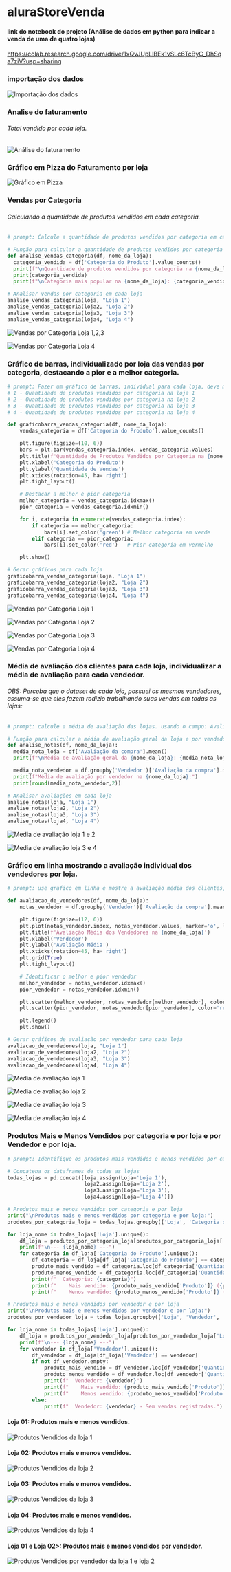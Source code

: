 # aluraStoreVenda

#### link do notebook do projeto (Análise de dados em python para indicar a venda de uma de quatro lojas)
https://colab.research.google.com/drive/1xQvJUpLlBEk1vSLc6TcByC_DhSqa7ziV?usp=sharing

### importação dos dados

![Importação dos dados](./images/imagem001.jpg)

### Analise do faturamento

###### Total vendido por cada loja.

![Análise do faturamento](./images/imagem002.jpg)

### Gráfico em Pizza do Faturamento por loja

![Gráfico em Pizza](./images/imagem003.jpg)

### Vendas por Categoria

###### Calculando a quantidade de produtos vendidos em cada categoria.

```python
# prompt: Calcule a quantidade de produtos vendidos por categoria em cada loja. agrupe os dados por categoria e conte o numero de vendas de cada tipo, mostre as categorias mais populares de cada loja.

# Função para calcular a quantidade de produtos vendidos por categoria em uma loja
def analise_vendas_categoria(df, nome_da_loja):
  categoria_vendida = df['Categoria do Produto'].value_counts()
  print(f"\nQuantidade de produtos vendidos por categoria na {nome_da_loja}:")
  print(categoria_vendida)
  print(f"\nCategoria mais popular na {nome_da_loja}: {categoria_vendida.idxmax()} ({categoria_vendida.max()} vendas)")

# Analisar vendas por categoria em cada loja
analise_vendas_categoria(loja, "Loja 1")
analise_vendas_categoria(loja2, "Loja 2")
analise_vendas_categoria(loja3, "Loja 3")
analise_vendas_categoria(loja4, "Loja 4")
```
![Vendas por Categoria Loja 1,2,3](./images/imagem004.jpg)

![Vendas por Categoria Loja 4](./images/imagem005.jpg)

### Gráfico de barras, individualizado por loja das vendas por categoria, destacando a pior e a melhor categoria.

```python
# prompt: Fazer um gráfico de barras, individual para cada loja, deve mostrar no gráfico a melhor e a pior categoria por loja para:
# 1 - Quantidade de produtos vendidos por categoria na loja 1
# 2 - Quantidade de produtos vendidos por categoria na loja 2
# 3 - Quantidade de produtos vendidos por categoria na loja 3
# 4 - Quantidade de produtos vendidos por categoria na loja 4

def graficobarra_vendas_categoria(df, nome_da_loja):
    vendas_categoria = df['Categoria do Produto'].value_counts()

    plt.figure(figsize=(10, 6))
    bars = plt.bar(vendas_categoria.index, vendas_categoria.values)
    plt.title(f'Quantidade de Produtos Vendidos por Categoria na {nome_da_loja}')
    plt.xlabel('Categoria do Produto')
    plt.ylabel('Quantidade de Vendas')
    plt.xticks(rotation=45, ha='right')
    plt.tight_layout()

    # Destacar a melhor e pior categoria
    melhor_categoria = vendas_categoria.idxmax()
    pior_categoria = vendas_categoria.idxmin()

    for i, categoria in enumerate(vendas_categoria.index):
        if categoria == melhor_categoria:
            bars[i].set_color('green') # Melhor categoria em verde
        elif categoria == pior_categoria:
            bars[i].set_color('red')   # Pior categoria em vermelho

    plt.show()

# Gerar gráficos para cada loja
graficobarra_vendas_categoria(loja, "Loja 1")
graficobarra_vendas_categoria(loja2, "Loja 2")
graficobarra_vendas_categoria(loja3, "Loja 3")
graficobarra_vendas_categoria(loja4, "Loja 4")
```
![Vendas por Categoria Loja 1](./images/imagem007.jpg)

![Vendas por Categoria Loja 2](./images/imagem008.jpg)

![Vendas por Categoria Loja 3](./images/imagem009.jpg)

![Vendas por Categoria Loja 4](./images/imagem010.jpg)

### Média de avaliação dos clientes para cada loja, individualizar a média de avaliação para cada vendedor.

###### OBS: Perceba que o dataset de cada loja, possuei os mesmos vendedores, assuma-se que eles fazem rodizio trabalhando suas vendas em todas as lojas:

```python
# prompt: calcule a média de avaliação das lojas. usando o campo: Avaliação da compra para cada loja, inclua a avaliação individual de cada vendedor por loja, use o campo Vendedor

# Função para calcular a média de avaliação geral da loja e por vendedor
def analise_notas(df, nome_da_loja):
  media_nota_loja = df['Avaliação da compra'].mean()
  print(f"\nMédia de avaliação geral da {nome_da_loja}: {media_nota_loja:.2f}")

  media_nota_vendedor = df.groupby('Vendedor')['Avaliação da compra'].mean()
  print(f"Média de avaliação por vendedor na {nome_da_loja}:")
  print(round(media_nota_vendedor,2))

# Analisar avaliações em cada loja
analise_notas(loja, "Loja 1")
analise_notas(loja2, "Loja 2")
analise_notas(loja3, "Loja 3")
analise_notas(loja4, "Loja 4")
```

![Media de avaliação loja 1 e 2](./images/imagem011.jpg)

![Media de avaliação loja 3 e 4](./images/imagem012.jpg)

### Gráfico em linha mostrando a avaliação individual dos vendedores por loja.

```python
# prompt: use grafico em linha e mostre a avaliação média dos clientes, individualize por loja, identifique o vendedor melhor e pior avaliado por loja

def avaliacao_de_vendedores(df, nome_da_loja):
    notas_vendedor = df.groupby('Vendedor')['Avaliação da compra'].mean().sort_values()

    plt.figure(figsize=(12, 6))
    plt.plot(notas_vendedor.index, notas_vendedor.values, marker='o', linestyle='-')
    plt.title(f'Avaliação Média dos Vendedores na {nome_da_loja}')
    plt.xlabel('Vendedor')
    plt.ylabel('Avaliação Média')
    plt.xticks(rotation=45, ha='right')
    plt.grid(True)
    plt.tight_layout()

    # Identificar o melhor e pior vendedor
    melhor_vendedor = notas_vendedor.idxmax()
    pior_vendedor = notas_vendedor.idxmin()

    plt.scatter(melhor_vendedor, notas_vendedor[melhor_vendedor], color='green', s=100, zorder=5, label=f'Melhor: {melhor_vendedor} ({notas_vendedor[melhor_vendedor]:.2f})')
    plt.scatter(pior_vendedor, notas_vendedor[pior_vendedor], color='red', s=100, zorder=5, label=f'Pior: {pior_vendedor} ({notas_vendedor[pior_vendedor]:.2f})')

    plt.legend()
    plt.show()

# Gerar gráficos de avaliação por vendedor para cada loja
avaliacao_de_vendedores(loja, "Loja 1")
avaliacao_de_vendedores(loja2, "Loja 2")
avaliacao_de_vendedores(loja3, "Loja 3")
avaliacao_de_vendedores(loja4, "Loja 4")
```


![Media de avaliação loja 1](./images/imagem013.jpg)

![Media de avaliação loja 2](./images/imagem014.jpg)

![Media de avaliação loja 3](./images/imagem015.jpg)

![Media de avaliação loja 4](./images/imagem016.jpg)

### Produtos Mais e Menos Vendidos por categoria e por loja e por Vendedor e por loja.

```python
# prompt: Identifique os produtos mais vendidos e menos vendidos por categoria e por loja, por vendedor e por loja. use os campos: Produtoo, Categoria do Produto, Preço, Vendedor

# Concatena os dataframes de todas as lojas
todas_lojas = pd.concat([loja.assign(Loja='Loja 1'),
                         loja2.assign(Loja='Loja 2'),
                         loja3.assign(Loja='Loja 3'),
                         loja4.assign(Loja='Loja 4')])

# Produtos mais e menos vendidos por categoria e por loja
print("\nProdutos mais e menos vendidos por categoria e por loja:")
produtos_por_categoria_loja = todas_lojas.groupby(['Loja', 'Categoria do Produto', 'Produto']).size().reset_index(name='Quantidade')

for loja_nome in todas_lojas['Loja'].unique():
    df_loja = produtos_por_categoria_loja[produtos_por_categoria_loja['Loja'] == loja_nome]
    print(f"\n--- {loja_nome} ---")
    for categoria in df_loja['Categoria do Produto'].unique():
        df_categoria = df_loja[df_loja['Categoria do Produto'] == categoria]
        produto_mais_vendido = df_categoria.loc[df_categoria['Quantidade'].idxmax()]
        produto_menos_vendido = df_categoria.loc[df_categoria['Quantidade'].idxmin()]
        print(f"  Categoria: {categoria}")
        print(f"    Mais vendido: {produto_mais_vendido['Produto']} ({produto_mais_vendido['Quantidade']} vendas)")
        print(f"    Menos vendido: {produto_menos_vendido['Produto']} ({produto_menos_vendido['Quantidade']} vendas)")

# Produtos mais e menos vendidos por vendedor e por loja
print("\nProdutos mais e menos vendidos por vendedor e por loja:")
produtos_por_vendedor_loja = todas_lojas.groupby(['Loja', 'Vendedor', 'Produto']).size().reset_index(name='Quantidade')

for loja_nome in todas_lojas['Loja'].unique():
    df_loja = produtos_por_vendedor_loja[produtos_por_vendedor_loja['Loja'] == loja_nome]
    print(f"\n--- {loja_nome} ---")
    for vendedor in df_loja['Vendedor'].unique():
        df_vendedor = df_loja[df_loja['Vendedor'] == vendedor]
        if not df_vendedor.empty:
            produto_mais_vendido = df_vendedor.loc[df_vendedor['Quantidade'].idxmax()]
            produto_menos_vendido = df_vendedor.loc[df_vendedor['Quantidade'].idxmin()]
            print(f"  Vendedor: {vendedor}")
            print(f"    Mais vendido: {produto_mais_vendido['Produto']} ({produto_mais_vendido['Quantidade']} vendas)")
            print(f"    Menos vendido: {produto_menos_vendido['Produto']} ({produto_menos_vendido['Quantidade']} vendas)")
        else:
            print(f"  Vendedor: {vendedor} - Sem vendas registradas.")
```

#### Loja 01: Produtos mais e menos vendidos.

![Produtos Vendidos da loja 1](./images/imagem017.jpg)


#### Loja 02: Produtos mais e menos vendidos.

![Produtos Vendidos da loja 2](./images/imagem018.jpg)


#### Loja 03: Produtos mais e menos vendidos.

![Produtos Vendidos da loja 3](./images/imagem019.jpg)


#### Loja 04: Produtos mais e menos vendidos.

![Produtos Vendidos da loja 4](./images/imagem020.jpg)

#### Loja 01 e Loja 02>: Produtos mais e menos vendidos por vendedor.

![Produtos Vendidos por vendedor da loja 1 e loja 2](./images/imagem021.jpg)

